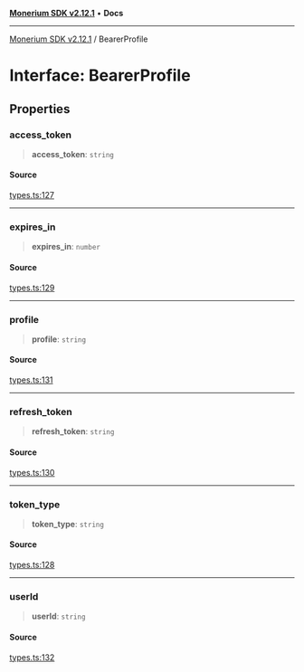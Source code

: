 [**Monerium SDK v2.12.1**](../README.md) • **Docs**

---

[Monerium SDK v2.12.1](../README.md) / BearerProfile

# Interface: BearerProfile

## Properties

### access_token

> **access_token**: `string`

#### Source

[types.ts:127](https://github.com/monerium/js-monorepo/blob/5fda91f95d4a7935be7ec580e05eb73520a9a0dd/packages/sdk/src/types.ts#L127)

---

### expires_in

> **expires_in**: `number`

#### Source

[types.ts:129](https://github.com/monerium/js-monorepo/blob/5fda91f95d4a7935be7ec580e05eb73520a9a0dd/packages/sdk/src/types.ts#L129)

---

### profile

> **profile**: `string`

#### Source

[types.ts:131](https://github.com/monerium/js-monorepo/blob/5fda91f95d4a7935be7ec580e05eb73520a9a0dd/packages/sdk/src/types.ts#L131)

---

### refresh_token

> **refresh_token**: `string`

#### Source

[types.ts:130](https://github.com/monerium/js-monorepo/blob/5fda91f95d4a7935be7ec580e05eb73520a9a0dd/packages/sdk/src/types.ts#L130)

---

### token_type

> **token_type**: `string`

#### Source

[types.ts:128](https://github.com/monerium/js-monorepo/blob/5fda91f95d4a7935be7ec580e05eb73520a9a0dd/packages/sdk/src/types.ts#L128)

---

### userId

> **userId**: `string`

#### Source

[types.ts:132](https://github.com/monerium/js-monorepo/blob/5fda91f95d4a7935be7ec580e05eb73520a9a0dd/packages/sdk/src/types.ts#L132)
